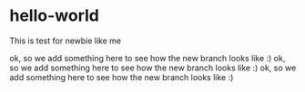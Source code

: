 # hello-world
This is test for newbie like me

ok, so we add something here to see how the new branch looks like :)
ok, so we add something here to see how the new branch looks like :)
ok, so we add something here to see how the new branch looks like :)
